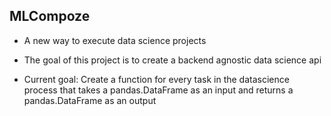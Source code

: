 ## MLCompoze

* A new way to execute data science projects

* The goal of this project is to create a backend agnostic data science api

* Current goal: Create a function for every task in the datascience process that takes a pandas.DataFrame as an input and returns a pandas.DataFrame as an output 


